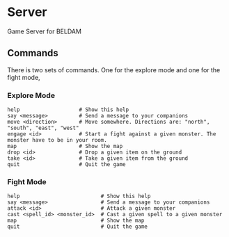 # Server

Game Server for BELDAM

## Commands

There is two sets of commands. One for the explore mode and one for the fight mode,

### Explore Mode

```
help                   # Show this help
say <message>          # Send a message to your companions
move <direction>       # Move somewhere. Directions are: "north", "south", "east", "west"
engage <id>            # Start a fight against a given monster. The monster have to be in your room.
map                    # Show the map
drop <id>              # Drop a given item on the ground
take <id>              # Take a given item from the ground
quit                   # Quit the game
```

### Fight Mode

```
help                          # Show this help
say <message>                 # Send a message to your companions
attack <id>                   # Attack a given monster
cast <spell_id> <monster_id>  # Cast a given spell to a given monster
map                           # Show the map
quit                          # Quit the game
```

